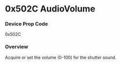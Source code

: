 # 0x502C AudioVolume

### Device Prop Code

0x502C

### Overview

Acquire or set the volume (0-100) for the shutter sound.
